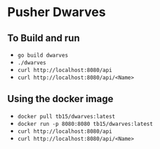 # Pusher Dwarves 

## To Build and run

* `go build dwarves`
* `./dwarves`
* `curl http://localhost:8080/api`
* `curl http://localhost:8080/api/<Name>`

## Using the docker image

 * `docker pull tb15/dwarves:latest`
 * `docker run -p 8080:8080 tb15/dwarves:latest`
 * `curl http://localhost:8080/api`
* `curl http://localhost:8080/api/<Name>`

